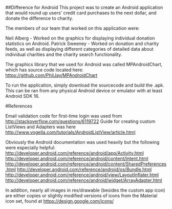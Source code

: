 ##Difference for Android
This project was to create an Android application that would round up users' credit card purchases to the next dollar, and donate the difference to charity.

The members of our team that worked on this application were:

Neil Alberg - Worked on the graphics for displaying individual donation statistics on Android. 
Patrick Sweeney - Worked on donation and charity feeds, as well as displaying different categories of detailed data about individual charities and the charity search functionality.

The graphics library that we used for Android was called MPAndroidChart, which has source code located here:
https://github.com/PhilJay/MPAndroidChart

To run the application, simply download the sourcecode and build the .apk. This can be ran from any physical Android device or emulator with at least Android SDK 16.

#References

Email validation code for first-time login was used from http://stackoverflow.com/questions/6119722
Guide for creating custom ListViews and Adapters was here http://www.vogella.com/tutorials/AndroidListView/article.html

Obviously the Android documentation was used heavily but the following were especially helpful:
http://developer.android.com/reference/android/app/Activity.html
http://developer.android.com/reference/android/content/Intent.html
http://developer.android.com/reference/android/content/SharedPreferences.html
http://developer.android.com/reference/android/os/Bundle.html
http://developer.android.com/reference/android/view/LayoutInflater.html
http://developer.android.com/reference/android/widget/ArrayAdapter.html

In addition, nearly all images in res/drawable (besides the custom app icon) are either copies or slightly modified versions of icons from the Material icon set, found at https://design.google.com/icons/

